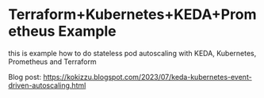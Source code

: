 
# Terraform+Kubernetes+KEDA+Prometheus Example

this is example how to do stateless pod autoscaling with KEDA, Kubernetes, Prometheus and 
Terraform

Blog post: https://kokizzu.blogspot.com/2023/07/keda-kubernetes-event-driven-autoscaling.html
